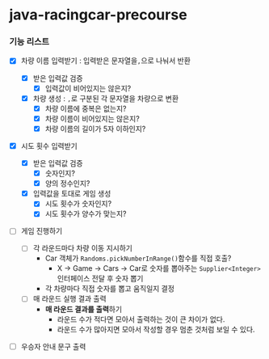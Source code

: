 # java-racingcar-precourse

### 기능 리스트
- [x] 차량 이름 입력받기 : 입력받은 문자열을`,`으로 나눠서 반환
  - [x] 받은 입력값 검증
    - [x] 입력값이 비어있지는 않은지?
  - [x] 차량 생성 : `,`로 구분된 각 문자열을 차량으로 변환
    - [x] 차량 이름에 중복은 없는지?
    - [x] 차량 이름이 비어있지는 않은지?
    - [x] 차량 이름의 길이가 5자 이하인지?

- [x] 시도 횟수 입력받기
  - [x] 받은 입력값 검증
    - [x] 숫자인지?
    - [x] 양의 정수인지?
  - [x] 입력값을 토대로 게임 생성
    - [x] 시도 횟수가 숫자인지?
    - [x] 시도 횟수가 양수가 맞는지?

- [ ] 게임 진행하기
  - [ ] 각 라운드마다 차량 이동 지시하기
    - Car 객체가 `Randoms.pickNumberInRange()`함수를 직접 호출?
      - X -> Game -> Cars -> Car로 숫자를 뽑아주는 `Supplier<Integer>`인터페이스 전달 후 숫자 뽑기
    - 각 차량마다 직접 숫자를 뽑고 움직일지 결정
  - [ ] 매 라운드 실행 결과 출력
    - **매 라운드 결과를 출력**하기
      - 라운드 수가 적다면 모아서 출력하는 것이 큰 차이가 없다.
      - 라운드 수가 많아지면 모아서 작성할 경우 멈춘 것처럼 보일 수 있다.
    
- [ ] 우승자 안내 문구 출력

